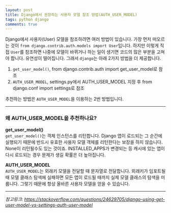 ```yaml
---
layout: post
title: Django에서 권장하는 사용자 모델 참조 방법(AUTH_USER_MODEL)
tags: python django
comments: true
---
```


Django에서 사용자(User) 모델을 참조하려면 여러 방법이 있습니다. 가장 먼저 떠오르는 것이 `from django.contrib.auth.models import User`입니다. 하지만 이렇게 직접 `User`를 참조하면 나중에 모델이 바뀌거나 하는 일이 생기면 코드의 많은 부분을 고쳐야 합니다. 유연성이 떨어집니다. 그래서 `django`는 아래 2가지 방법을 더 제공합니다.  

1. `get_user_model()`, from django.contrib.auth import get_user_model로 참조
2. `AUTH_USER_MODEL`, settings.py에서 AUTH_USER_MODEL 지정 후 from django.conf import settings로 참조

추천하는 방법은 `AUTH_USER_MODEL`을 이용하는 2번 방법입니다.

---

### 왜 AUTH_USER_MODEL을 추천하나요?

**get_user_model()**  
`get_user_model()`는 객체 인스턴스를 리턴합니다. Django 앱이 로드되는 그 순간에 실행되기 때문에 반드시 유효한 사용자 모델 객체를 리턴한다는 보장을 하지 않습니다. None이 리턴될수도 있는 것이죠. INSTALLED_APPS가 변경되는 등 캐시에 있는 앱이 다시 로드되는 경우 문제가 생길 확률은 더 높아집니다.  
  
**AUTH_USER_MODEL**  
`AUTH_USER_MODEL`는 외래키 모델을 전달할 때 문자열로 전달합니다. 외래키가 임포트될 때 모델 클래스 탐색에 실패하면 모든 앱이 로드될 때까지 실제 모델 클래스의 탐색을 미룹니다. 그렇기 때문에 항상 올바른 사용자 모델을 얻을 수 있습니다.  

---

*참고링크: https://stackoverflow.com/questions/24629705/django-using-get-user-model-vs-settings-auth-user-model*
  